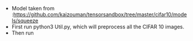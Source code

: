 - Model taken from :https://github.com/kaizouman/tensorsandbox/tree/master/cifar10/models/squeeze
- First run python3 Util.py, which will preprocess all the CIFAR 10 images.
- Then run